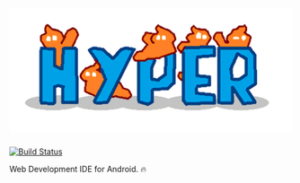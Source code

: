 # ![Hyper](opt/img/logo_large.png)

[![Build Status](https://travis-ci.org/geeteshk/Hyper.svg?branch=master)](https://travis-ci.org/geeteshk/Hyper)
  
Web Development IDE for Android. :fire:
